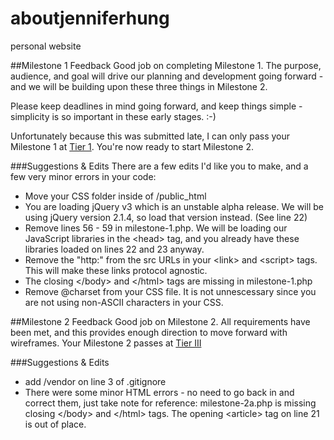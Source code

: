 # aboutjenniferhung
personal website

##Milestone 1 Feedback
Good job on completing Milestone 1. The purpose, audience, and goal will drive our planning and development going forward - and we will be building upon these three things in Milestone 2.

Please keep deadlines in mind going forward, and keep things simple - simplicity is so important in these early stages. :-)

Unfortunately because this was submitted late, I can only pass your Milestone 1 at [Tier 1](https://bootcamp-coders.cnm.edu/projects/personal/rubric/). You're now ready to start Milestone 2.

###Suggestions &amp; Edits
There are a few edits I'd like you to make, and a few very minor errors in your code:
- Move your CSS folder inside of /public_html
- You are loading jQuery v3 which is an unstable alpha release. We will be using jQuery version 2.1.4, so load that version instead. (See line 22)
- Remove lines 56 - 59 in milestone-1.php. We will be loading our JavaScript libraries in the &lt;head&gt; tag, and you already have these libraries loaded on lines 22 and 23 anyway.
- Remove the "http:" from the src URLs in your &lt;link&gt; and &lt;script&gt; tags. This will make these links protocol agnostic.
- The closing &lt;/body&gt; and &lt;/html&gt; tags are missing in milestone-1.php
- Remove @charset from your CSS file. It is not unnescessary since you are not using non-ASCII characters in your CSS.

##Milestone 2 Feedback
Good job on Milestone 2. All requirements have been met, and this provides enough direction to move forward with wireframes. Your Milestone 2 passes at [Tier III](https://bootcamp-coders.cnm.edu/projects/personal/rubric/)

###Suggestions &amp; Edits
- add /vendor on line 3 of .gitignore
- There were some minor HTML errors - no need to go back in and correct them, just take note for reference: milestone-2a.php is missing closing &lt;/body&gt; and &lt;/html&gt; tags. 
The opening &lt;article&gt; tag on line 21 is out of place. 
